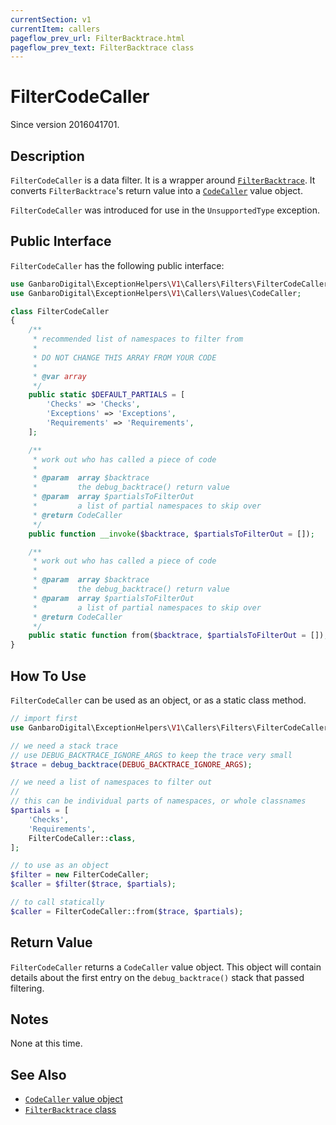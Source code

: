 ```yaml
---
currentSection: v1
currentItem: callers
pageflow_prev_url: FilterBacktrace.html
pageflow_prev_text: FilterBacktrace class
---
```


# FilterCodeCaller

<div class="callout info" markdown="1">
Since version 2016041701.
</div>

## Description

`FilterCodeCaller` is a data filter. It is a wrapper around [`FilterBacktrace`](FilterBacktrace.html). It converts `FilterBacktrace`'s return value into a [`CodeCaller`](CodeCaller.html) value object.

`FilterCodeCaller` was introduced for use in the `UnsupportedType` exception.

## Public Interface

`FilterCodeCaller` has the following public interface:

```php
use GanbaroDigital\ExceptionHelpers\V1\Callers\Filters\FilterCodeCaller;
use GanbaroDigital\ExceptionHelpers\V1\Callers\Values\CodeCaller;

class FilterCodeCaller
{
    /**
     * recommended list of namespaces to filter from
     *
     * DO NOT CHANGE THIS ARRAY FROM YOUR CODE
     *
     * @var array
     */
    public static $DEFAULT_PARTIALS = [
        'Checks' => 'Checks',
        'Exceptions' => 'Exceptions',
        'Requirements' => 'Requirements',
    ];

    /**
     * work out who has called a piece of code
     *
     * @param  array $backtrace
     *         the debug_backtrace() return value
     * @param  array $partialsToFilterOut
     *         a list of partial namespaces to skip over
     * @return CodeCaller
     */
    public function __invoke($backtrace, $partialsToFilterOut = []);

    /**
     * work out who has called a piece of code
     *
     * @param  array $backtrace
     *         the debug_backtrace() return value
     * @param  array $partialsToFilterOut
     *         a list of partial namespaces to skip over
     * @return CodeCaller
     */
    public static function from($backtrace, $partialsToFilterOut = []);
}

```

## How To Use

`FilterCodeCaller` can be used as an object, or as a static class method.

```php
// import first
use GanbaroDigital\ExceptionHelpers\V1\Callers\Filters\FilterCodeCaller;

// we need a stack trace
// use DEBUG_BACKTRACE_IGNORE_ARGS to keep the trace very small
$trace = debug_backtrace(DEBUG_BACKTRACE_IGNORE_ARGS);

// we need a list of namespaces to filter out
//
// this can be individual parts of namespaces, or whole classnames
$partials = [
    'Checks',
    'Requirements',
    FilterCodeCaller::class,
];

// to use as an object
$filter = new FilterCodeCaller;
$caller = $filter($trace, $partials);

// to call statically
$caller = FilterCodeCaller::from($trace, $partials);
```

## Return Value

`FilterCodeCaller` returns a `CodeCaller` value object. This object will contain details about the first entry on the `debug_backtrace()` stack that passed filtering.

## Notes

None at this time.

## See Also

* [`CodeCaller` value object](CodeCaller.html)
* [`FilterBacktrace` class](FilterBacktrace.html)
